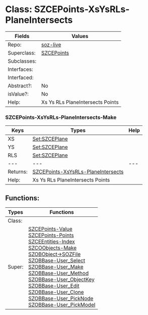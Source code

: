 
# Class:	SZCEPoints-XsYsRLs-PlaneIntersects

| Fields | Values |
| --------- | --------- |
| Repo: | [soz-live](/repos/soz-live.html) |
| Superclass: | [SZCEPoints](SZCEPoints.html) |
| Subclasses: |  |
| Interfaces: |  |
| Interfaced: |  |
| Abstract?: | No |
| isValue?: | No |
| Help: | Xs Ys RLs PlaneIntersects Points |

### SZCEPoints-XsYsRLs-PlaneIntersects-Make

| Keys | Types | Help |
| --------- | --------- | --------- |
| XS | [Set:SZCEPlane](SZCEPlane.html) |  |
| YS | [Set:SZCEPlane](SZCEPlane.html) |  |
| RLS | [Set:SZCEPlane](SZCEPlane.html) |  |
| --- | --- | --- |
| Returns: | [SZCEPoints-XsYsRLs-PlaneIntersects](SZCEPoints-XsYsRLs-PlaneIntersects.html) |
| Help: | Xs Ys RLs PlaneIntersects Points |


## Functions:

| Types | Functions |
| --------- | --------- |
| Class: |  |
| Super: | [SZCEPoints-Value](SZCEPoints.html) <br> [SZCEPoints-Points](SZCEPoints.html) <br> [SZCEEntities-Index](SZCEEntities.html) <br> [SZCOObjects-Make](SZCOObjects.html) <br> [SZOBObject->SOZFile](SZOBObject.html) <br> [SZOBBase-User_Select](SZOBBase.html) <br> [SZOBBase-User_Make](SZOBBase.html) <br> [SZOBBase-User_Method](SZOBBase.html) <br> [SZOBBase-User_ObjectKey](SZOBBase.html) <br> [SZOBBase-User_Edit](SZOBBase.html) <br> [SZOBBase-User_Clone](SZOBBase.html) <br> [SZOBBase-User_PickNode](SZOBBase.html) <br> [SZOBBase-User_PickModel](SZOBBase.html) |


